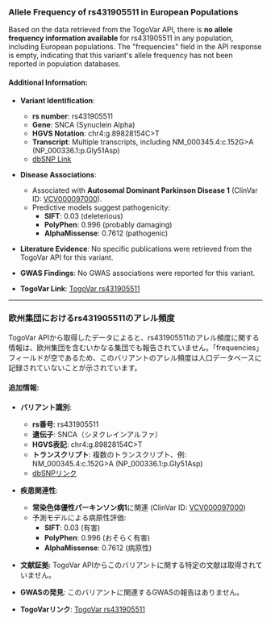 ### Allele Frequency of rs431905511 in European Populations

Based on the data retrieved from the TogoVar API, there is **no allele frequency information available** for rs431905511 in any population, including European populations. The "frequencies" field in the API response is empty, indicating that this variant's allele frequency has not been reported in population databases.

#### Additional Information:
- **Variant Identification**:
  - **rs number**: rs431905511
  - **Gene**: SNCA (Synuclein Alpha)
  - **HGVS Notation**: chr4:g.89828154C>T
  - **Transcript**: Multiple transcripts, including NM_000345.4:c.152G>A (NP_000336.1:p.Gly51Asp)
  - [dbSNP Link](https://identifiers.org/dbsnp/rs431905511)

- **Disease Associations**:
  - Associated with **Autosomal Dominant Parkinson Disease 1** (ClinVar ID: [VCV000097000](https://www.ncbi.nlm.nih.gov/clinvar/variation/97000)).
  - Predictive models suggest pathogenicity:
    - **SIFT**: 0.03 (deleterious)
    - **PolyPhen**: 0.996 (probably damaging)
    - **AlphaMissense**: 0.7612 (pathogenic)

- **Literature Evidence**: No specific publications were retrieved from the TogoVar API for this variant.

- **GWAS Findings**: No GWAS associations were reported for this variant.

- **TogoVar Link**: [TogoVar rs431905511](https://togovar.org)

---

### 欧州集団におけるrs431905511のアレル頻度

TogoVar APIから取得したデータによると、rs431905511のアレル頻度に関する情報は、欧州集団を含むいかなる集団でも報告されていません。「frequencies」フィールドが空であるため、このバリアントのアレル頻度は人口データベースに記録されていないことが示されています。

#### 追加情報:
- **バリアント識別**:
  - **rs番号**: rs431905511
  - **遺伝子**: SNCA（シヌクレインアルファ）
  - **HGVS表記**: chr4:g.89828154C>T
  - **トランスクリプト**: 複数のトランスクリプト、例: NM_000345.4:c.152G>A (NP_000336.1:p.Gly51Asp)
  - [dbSNPリンク](https://identifiers.org/dbsnp/rs431905511)

- **疾患関連性**:
  - **常染色体優性パーキンソン病1**に関連 (ClinVar ID: [VCV000097000](https://www.ncbi.nlm.nih.gov/clinvar/variation/97000))
  - 予測モデルによる病原性評価:
    - **SIFT**: 0.03 (有害)
    - **PolyPhen**: 0.996 (おそらく有害)
    - **AlphaMissense**: 0.7612 (病原性)

- **文献証拠**: TogoVar APIからこのバリアントに関する特定の文献は取得されていません。

- **GWASの発見**: このバリアントに関連するGWASの報告はありません。

- **TogoVarリンク**: [TogoVar rs431905511](https://togovar.org)